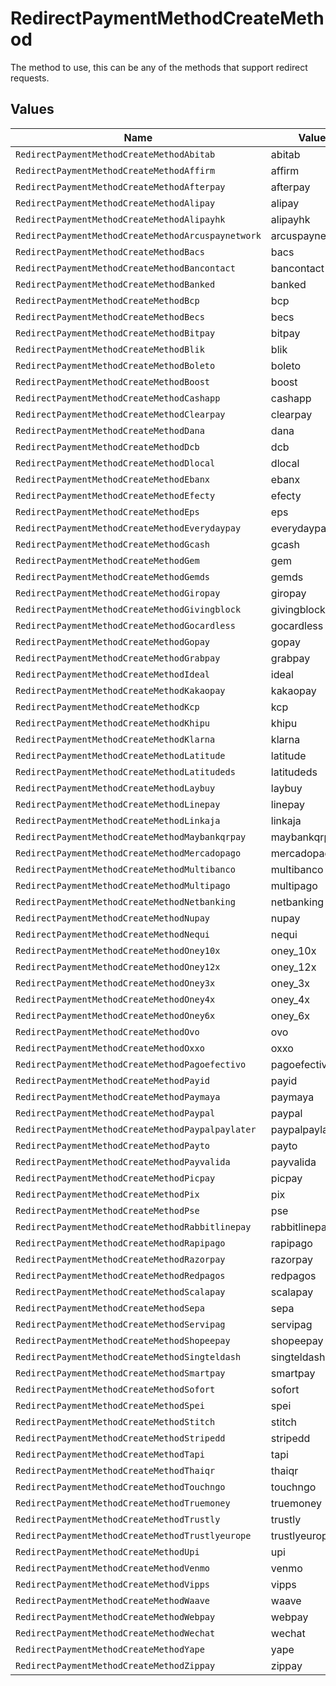 # RedirectPaymentMethodCreateMethod

The method to use, this can be any of the methods that support redirect requests.


## Values

| Name                                               | Value                                              |
| -------------------------------------------------- | -------------------------------------------------- |
| `RedirectPaymentMethodCreateMethodAbitab`          | abitab                                             |
| `RedirectPaymentMethodCreateMethodAffirm`          | affirm                                             |
| `RedirectPaymentMethodCreateMethodAfterpay`        | afterpay                                           |
| `RedirectPaymentMethodCreateMethodAlipay`          | alipay                                             |
| `RedirectPaymentMethodCreateMethodAlipayhk`        | alipayhk                                           |
| `RedirectPaymentMethodCreateMethodArcuspaynetwork` | arcuspaynetwork                                    |
| `RedirectPaymentMethodCreateMethodBacs`            | bacs                                               |
| `RedirectPaymentMethodCreateMethodBancontact`      | bancontact                                         |
| `RedirectPaymentMethodCreateMethodBanked`          | banked                                             |
| `RedirectPaymentMethodCreateMethodBcp`             | bcp                                                |
| `RedirectPaymentMethodCreateMethodBecs`            | becs                                               |
| `RedirectPaymentMethodCreateMethodBitpay`          | bitpay                                             |
| `RedirectPaymentMethodCreateMethodBlik`            | blik                                               |
| `RedirectPaymentMethodCreateMethodBoleto`          | boleto                                             |
| `RedirectPaymentMethodCreateMethodBoost`           | boost                                              |
| `RedirectPaymentMethodCreateMethodCashapp`         | cashapp                                            |
| `RedirectPaymentMethodCreateMethodClearpay`        | clearpay                                           |
| `RedirectPaymentMethodCreateMethodDana`            | dana                                               |
| `RedirectPaymentMethodCreateMethodDcb`             | dcb                                                |
| `RedirectPaymentMethodCreateMethodDlocal`          | dlocal                                             |
| `RedirectPaymentMethodCreateMethodEbanx`           | ebanx                                              |
| `RedirectPaymentMethodCreateMethodEfecty`          | efecty                                             |
| `RedirectPaymentMethodCreateMethodEps`             | eps                                                |
| `RedirectPaymentMethodCreateMethodEverydaypay`     | everydaypay                                        |
| `RedirectPaymentMethodCreateMethodGcash`           | gcash                                              |
| `RedirectPaymentMethodCreateMethodGem`             | gem                                                |
| `RedirectPaymentMethodCreateMethodGemds`           | gemds                                              |
| `RedirectPaymentMethodCreateMethodGiropay`         | giropay                                            |
| `RedirectPaymentMethodCreateMethodGivingblock`     | givingblock                                        |
| `RedirectPaymentMethodCreateMethodGocardless`      | gocardless                                         |
| `RedirectPaymentMethodCreateMethodGopay`           | gopay                                              |
| `RedirectPaymentMethodCreateMethodGrabpay`         | grabpay                                            |
| `RedirectPaymentMethodCreateMethodIdeal`           | ideal                                              |
| `RedirectPaymentMethodCreateMethodKakaopay`        | kakaopay                                           |
| `RedirectPaymentMethodCreateMethodKcp`             | kcp                                                |
| `RedirectPaymentMethodCreateMethodKhipu`           | khipu                                              |
| `RedirectPaymentMethodCreateMethodKlarna`          | klarna                                             |
| `RedirectPaymentMethodCreateMethodLatitude`        | latitude                                           |
| `RedirectPaymentMethodCreateMethodLatitudeds`      | latitudeds                                         |
| `RedirectPaymentMethodCreateMethodLaybuy`          | laybuy                                             |
| `RedirectPaymentMethodCreateMethodLinepay`         | linepay                                            |
| `RedirectPaymentMethodCreateMethodLinkaja`         | linkaja                                            |
| `RedirectPaymentMethodCreateMethodMaybankqrpay`    | maybankqrpay                                       |
| `RedirectPaymentMethodCreateMethodMercadopago`     | mercadopago                                        |
| `RedirectPaymentMethodCreateMethodMultibanco`      | multibanco                                         |
| `RedirectPaymentMethodCreateMethodMultipago`       | multipago                                          |
| `RedirectPaymentMethodCreateMethodNetbanking`      | netbanking                                         |
| `RedirectPaymentMethodCreateMethodNupay`           | nupay                                              |
| `RedirectPaymentMethodCreateMethodNequi`           | nequi                                              |
| `RedirectPaymentMethodCreateMethodOney10x`         | oney_10x                                           |
| `RedirectPaymentMethodCreateMethodOney12x`         | oney_12x                                           |
| `RedirectPaymentMethodCreateMethodOney3x`          | oney_3x                                            |
| `RedirectPaymentMethodCreateMethodOney4x`          | oney_4x                                            |
| `RedirectPaymentMethodCreateMethodOney6x`          | oney_6x                                            |
| `RedirectPaymentMethodCreateMethodOvo`             | ovo                                                |
| `RedirectPaymentMethodCreateMethodOxxo`            | oxxo                                               |
| `RedirectPaymentMethodCreateMethodPagoefectivo`    | pagoefectivo                                       |
| `RedirectPaymentMethodCreateMethodPayid`           | payid                                              |
| `RedirectPaymentMethodCreateMethodPaymaya`         | paymaya                                            |
| `RedirectPaymentMethodCreateMethodPaypal`          | paypal                                             |
| `RedirectPaymentMethodCreateMethodPaypalpaylater`  | paypalpaylater                                     |
| `RedirectPaymentMethodCreateMethodPayto`           | payto                                              |
| `RedirectPaymentMethodCreateMethodPayvalida`       | payvalida                                          |
| `RedirectPaymentMethodCreateMethodPicpay`          | picpay                                             |
| `RedirectPaymentMethodCreateMethodPix`             | pix                                                |
| `RedirectPaymentMethodCreateMethodPse`             | pse                                                |
| `RedirectPaymentMethodCreateMethodRabbitlinepay`   | rabbitlinepay                                      |
| `RedirectPaymentMethodCreateMethodRapipago`        | rapipago                                           |
| `RedirectPaymentMethodCreateMethodRazorpay`        | razorpay                                           |
| `RedirectPaymentMethodCreateMethodRedpagos`        | redpagos                                           |
| `RedirectPaymentMethodCreateMethodScalapay`        | scalapay                                           |
| `RedirectPaymentMethodCreateMethodSepa`            | sepa                                               |
| `RedirectPaymentMethodCreateMethodServipag`        | servipag                                           |
| `RedirectPaymentMethodCreateMethodShopeepay`       | shopeepay                                          |
| `RedirectPaymentMethodCreateMethodSingteldash`     | singteldash                                        |
| `RedirectPaymentMethodCreateMethodSmartpay`        | smartpay                                           |
| `RedirectPaymentMethodCreateMethodSofort`          | sofort                                             |
| `RedirectPaymentMethodCreateMethodSpei`            | spei                                               |
| `RedirectPaymentMethodCreateMethodStitch`          | stitch                                             |
| `RedirectPaymentMethodCreateMethodStripedd`        | stripedd                                           |
| `RedirectPaymentMethodCreateMethodTapi`            | tapi                                               |
| `RedirectPaymentMethodCreateMethodThaiqr`          | thaiqr                                             |
| `RedirectPaymentMethodCreateMethodTouchngo`        | touchngo                                           |
| `RedirectPaymentMethodCreateMethodTruemoney`       | truemoney                                          |
| `RedirectPaymentMethodCreateMethodTrustly`         | trustly                                            |
| `RedirectPaymentMethodCreateMethodTrustlyeurope`   | trustlyeurope                                      |
| `RedirectPaymentMethodCreateMethodUpi`             | upi                                                |
| `RedirectPaymentMethodCreateMethodVenmo`           | venmo                                              |
| `RedirectPaymentMethodCreateMethodVipps`           | vipps                                              |
| `RedirectPaymentMethodCreateMethodWaave`           | waave                                              |
| `RedirectPaymentMethodCreateMethodWebpay`          | webpay                                             |
| `RedirectPaymentMethodCreateMethodWechat`          | wechat                                             |
| `RedirectPaymentMethodCreateMethodYape`            | yape                                               |
| `RedirectPaymentMethodCreateMethodZippay`          | zippay                                             |
